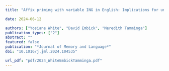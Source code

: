 ```yaml
---
title: "Affix priming with variable ING in English: Implications for unique vs. dual representation"

date: 2024-06-12

authors: ["Yosiane White", "David Embick", "Meredith Tamminga"]
publication_types: ["2"]
abstract: ""
featured: false
publication: "*Journal of Memory and Language*"
doi: "10.1016/j.jml.2024.104535"

url_pdf: "pdf/2024_WhiteEmbickTamminga.pdf"
---
```


